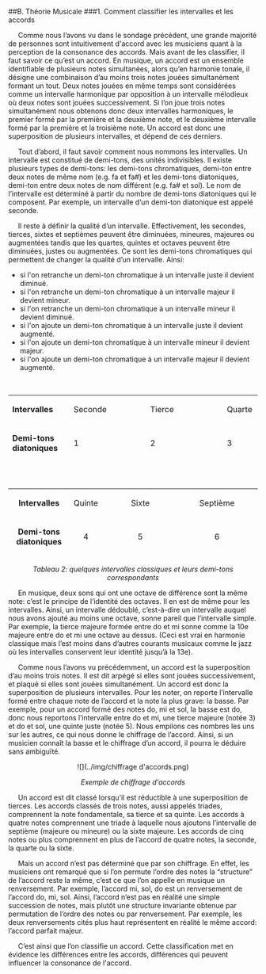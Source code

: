 ##B. Théorie Musicale
###1. Comment classifier les intervalles et les accords


<p>&nbsp;&nbsp;&nbsp;&nbsp;
Comme nous l&rsquo;avons vu dans le sondage pr&eacute;c&eacute;dent, une grande majorité de personnes sont intuitivement d'accord avec les musiciens quant à la perception de la consonance des accords. Mais avant de les classifier, il faut savoir ce qu&rsquo;est un accord. En musique, un accord est un ensemble identifiable de plusieurs notes simultan&eacute;es, alors qu&rsquo;en harmonie tonale, il d&eacute;signe une combinaison d&rsquo;au moins trois notes jouées simultanément formant un tout. Deux notes jou&eacute;es en m&ecirc;me temps sont consid&eacute;r&eacute;es comme un intervalle harmonique par opposition &agrave; un intervalle m&eacute;lodieux o&ugrave; deux notes sont jou&eacute;es successivement. Si l&rsquo;on joue trois notes simultan&eacute;ment nous obtenons donc deux intervalles harmoniques, le premier form&eacute; par la premi&egrave;re et la deuxi&egrave;me note, et le deuxi&egrave;me intervalle form&eacute; par la premi&egrave;re et la troisi&egrave;me note. Un accord est donc une superposition de plusieurs intervalles, et d&eacute;pend  de ces derniers.</p>
<p>&nbsp;&nbsp;&nbsp;&nbsp;
Tout d&rsquo;abord, il faut savoir comment nous nommons les intervalles. Un intervalle est constitu&eacute; de demi-tons, des unit&eacute;s indivisibles. ll existe plusieurs types de demi-tons: les demi-tons chromatiques, demi-ton entre deux notes de m&ecirc;me nom (e.g. fa et fa#) et les demi-tons diatoniques, demi-ton entre deux notes de nom diff&eacute;rent (e.g. fa# et sol). Le nom de l&rsquo;intervalle est d&eacute;termin&eacute; &agrave; partir du nombre de demi-tons diatoniques qui le composent. Par exemple, un intervalle d&rsquo;un demi-ton diatonique est appel&eacute; seconde.</p>
<p>&nbsp;&nbsp;&nbsp;&nbsp;
Il reste &agrave; d&eacute;finir la qualit&eacute; d&rsquo;un intervalle. Effectivement, les secondes, tierces, sixtes et septi&egrave;mes peuvent &ecirc;tre diminu&eacute;es, mineures, majeures ou augment&eacute;es tandis que les quartes, quintes et octaves peuvent &ecirc;tre diminu&eacute;es, justes ou augment&eacute;es. Ce sont les demi-tons chromatiques qui permettent de changer la qualit&eacute; d&rsquo;un intervalle. Ainsi:</p>
<ul>
<li style="font-weight: 400;">si l'on retranche un demi-ton chromatique &agrave; un intervalle juste il devient diminu&eacute;.</li>
<li style="font-weight: 400;">si l'on retranche un demi-ton chromatique &agrave; un intervalle majeur il devient mineur.</li>
<li style="font-weight: 400;">si l'on retranche un demi-ton chromatique &agrave; un intervalle mineur il devient diminu&eacute;.</li>
<li style="font-weight: 400;">si l'on ajoute un demi-ton chromatique &agrave; un intervalle juste il devient augment&eacute;.</li>
<li style="font-weight: 400;">si l'on ajoute un demi-ton chromatique &agrave; un intervalle mineur il devient majeur.</li>
<li style="font-weight: 400;">si l'on ajoute un demi-ton chromatique &agrave; un intervalle majeur il devient augment&eacute;.</li>
</ul>
<p><strong>&nbsp;</strong></p>
<table style="height: 140px;" width="503">
<tbody>
<tr>
<td>
<p><strong>Intervalles</strong></p>
</td>
<td colspan="2">
<p>Seconde</p>
</td>
<td colspan="2">
<p>Tierce</p>
</td>
<td>
<p>Quarte</p>
</td>
<td>
<p>Triton</p>
</td>
</tr>
<tr>
<td>
<p><strong>Demi-tons diatoniques</strong></p>
</td>
<td colspan="2">
<p>1</p>
</td>
<td colspan="2">
<p>2</p>
</td>
<td>
<p>3</p>
</td>
<td>
<p>3</p>
</td>
</tr>
<tr>
<td>
<p><strong>Qualit&eacute;</strong></p>
</td>
<td>
<p>Mineure</p>
</td>
<td>
<p>Majeure</p>
</td>
<td>
<p>Mineure</p>
</td>
<td>
<p>Majeure</p>
</td>
<td>
<p>Juste</p>
</td>
<td>&nbsp;</td>
</tr>
<tr>
<td>
<p><strong>Demi-tons chromatiques</trong></p>
</td>
<td>
<p>0</p>
</td>
<td>
<p>1</p>
</td>
<td>
<p>1</p>
</td>
<td>
<p>2</p>
</td>
<td>
<p>2</p>
</td>
<td>
<p>3</p>
</td>
</tr>
</tbody>
</table>

<p><strong>&nbsp;</strong></p>
<table style="height: 138px;" width="479">
<tbody>
<tr>
<td style="text-align: center;">
<p><strong>Intervalles</strong></p>
</td>
<td style="text-align: center;">
<p>Quinte</p>
</td>
<td style="text-align: center;" colspan="2">
<p>Sixte</p>
</td>
<td style="text-align: center;" colspan="2">
<p>Septi&egrave;me</p>
</td>
<td style="text-align: center;">
<p>Octave</p>
</td>
</tr>
<tr>
<td style="text-align: center;">
<p><strong>Demi-tons diatoniques</strong></p>
</td>
<td style="text-align: center;">
<p>4</p>
</td>
<td style="text-align: center;" colspan="2">
<p>5</p>
</td>
<td style="text-align: center;" colspan="2">
<p>6</p>
</td>
<td style="text-align: center;">
<p>7</p>
</td>
</tr>
<tr>
<td style="text-align: center;">
<p><strong>Qualit&eacute;</p>
</td>
<td style="text-align: center;">
<p>Juste</p>
</td>
<td style="text-align: center;">
<p>Mineure</p>
</td>
<td style="text-align: center;">
<p>Majeure</p>
</td>
<td style="text-align: center;">
<p>Mineure</p>
</td>
<td style="text-align: center;">
<p>Majeure</p>
</td>
<td style="text-align: center;">
<p>Juste</p>
</td>
</tr>
<tr>
<td style="text-align: center;">
<p><strong>Demi-tons chromatiques</strong></p>
</td>
<td style="text-align: center;">
<p>3</p>
</td>
<td style="text-align: center;">
<p>3</p>
</td>
<td style="text-align: center;">
<p>4</p>
</td>
<td style="text-align: center;">
<p>4</p>
</td>
<td style="text-align: center;">
<p>5</p>
</td>
<td style="text-align: center;">
<p>5</p>
</td>
</tr>
</tbody>
</table>

<p = align="center"><em>Tableau 2: quelques intervalles classiques et leurs demi-tons correspondants</em></p>
<p>&nbsp;&nbsp;&nbsp;&nbsp;
    En musique, deux sons qui ont une octave de diff&eacute;rence sont la m&ecirc;me note: c&rsquo;est le principe de l&rsquo;identit&eacute; des octaves. Il en est de m&ecirc;me pour les intervalles. Ainsi, un intervalle d&eacute;doubl&eacute;, c&rsquo;est-&agrave;-dire un intervalle auquel nous avons ajout&eacute; au moins une octave, sonne pareil que l&rsquo;intervalle simple. Par exemple, la tierce majeure form&eacute;e entre do et mi sonne comme la 10e majeure entre do et mi une octave au dessus. (Ceci est vrai en harmonie classique mais l&rsquo;est moins dans d&rsquo;autres courants musicaux comme le jazz o&ugrave; les intervalles conservent leur identit&eacute; jusqu&rsquo;&agrave; la 13e).</p>
<p>&nbsp;&nbsp;&nbsp;&nbsp;
    Comme nous l&rsquo;avons vu pr&eacute;c&eacute;demment, un accord est la superposition d&rsquo;au moins trois notes. Il est dit arp&eacute;g&eacute; si elles sont jou&eacute;es successivement, et plaqu&eacute; si elles sont jou&eacute;es simultan&eacute;ment. Un accord est donc la superposition de plusieurs intervalles. Pour les noter, on reporte l&rsquo;intervalle form&eacute; entre chaque note de l&rsquo;accord et la note la plus grave: la basse. Par exemple, pour un accord form&eacute; des notes do, mi et sol, la basse est do, donc nous reportons l&rsquo;intervalle entre do et mi, une tierce majeure (not&eacute;e 3) et do et sol, une quinte juste (not&eacute;e 5). Nous empilons ces nombres les uns sur les autres, ce qui nous donne le chiffrage de l&rsquo;accord. Ainsi, si un musicien conna&icirc;t la basse et le chiffrage d&rsquo;un accord, il pourra le d&eacute;duire sans ambigu&iuml;t&eacute;.</p>

<center>
![<align="middle">](../img/chiffrage d'accords.png)
<p><center><em>Exemple de chiffrage d'accords</em></center></p>
</center>
<p>&nbsp;&nbsp;&nbsp;&nbsp;
	Un accord est dit classé lorsqu’il est réductible à une superposition de tierces. Les accords classés de trois notes, aussi appelés triades, comprennent la note fondamentale, sa tierce et sa quinte. Les accords à quatre notes comprennent une triade à laquelle nous ajoutons l’intervalle de septième (majeure ou mineure) ou la sixte majeure. Les accords de cinq notes ou plus comprennent en plus de l’accord de quatre notes, la seconde, la quarte ou la sixte.
</p>
<p>&nbsp;&nbsp;&nbsp;&nbsp;
	Mais un accord n’est pas déterminé que par son chiffrage. En effet, les musiciens ont remarqué que si l’on permute l’ordre des notes la “structure” de l’accord reste la même, c’est ce que l’on appelle en musique un renversement. Par exemple, l’accord mi, sol, do est un renversement de l’accord do, mi, sol. Ainsi, l’accord n’est pas en réalité une simple succession de notes, mais plutôt une structure invariante obtenue par permutation de l’ordre des notes ou par renversement. 
	Par exemple, les deux renversements cités plus haut représentent en réalité le même accord: l’accord parfait majeur.
</p>
<p>&nbsp;&nbsp;&nbsp;&nbsp;
	C’est ainsi que l’on classifie un accord. Cette classification met en évidence les différences entre les accords, différences qui peuvent influencer la consonance de l'accord.
</p>
